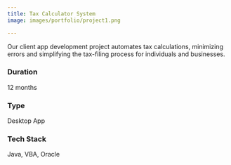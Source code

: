 ```yaml
---
title: Tax Calculator System
image: images/portfolio/project1.png

---
```

Our client app development project automates tax calculations, minimizing errors and simplifying the tax-filing process for individuals and businesses.

### Duration
12 months

### Type
Desktop App

### Tech Stack
Java, VBA, Oracle
